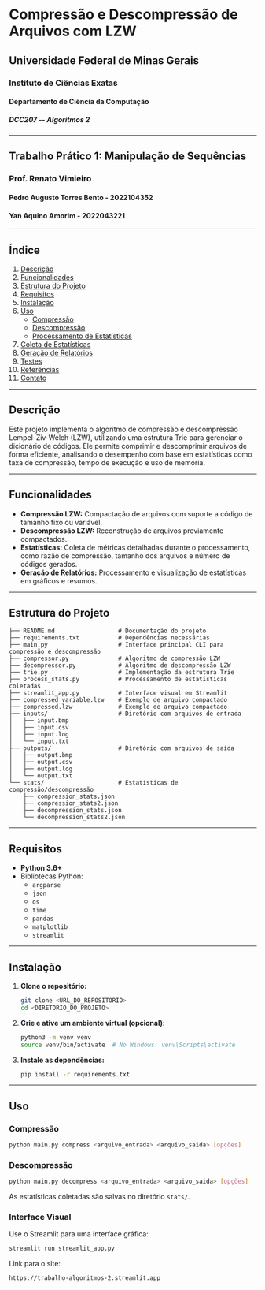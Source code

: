 # Compressão e Descompressão de Arquivos com LZW

## Universidade Federal de Minas Gerais
### Instituto de Ciências Exatas
#### Departamento de Ciência da Computação
##### DCC207 -- Algoritmos 2

---

## Trabalho Prático 1: Manipulação de Sequências

### Prof. Renato Vimieiro

#### Pedro Augusto Torres Bento - 2022104352
#### Yan Aquino Amorim - 2022043221
---

## Índice

1. [Descrição](#descrição)
2. [Funcionalidades](#funcionalidades)
3. [Estrutura do Projeto](#estrutura-do-projeto)
4. [Requisitos](#requisitos)
5. [Instalação](#instalação)
6. [Uso](#uso)
    - [Compressão](#compressão)
    - [Descompressão](#descompressão)
    - [Processamento de Estatísticas](#processamento-de-estatísticas)
7. [Coleta de Estatísticas](#coleta-de-estatísticas)
8. [Geração de Relatórios](#geração-de-relatórios)
9. [Testes](#testes)
12. [Referências](#referências)
13. [Contato](#contato)

---

## Descrição

Este projeto implementa o algoritmo de compressão e descompressão Lempel-Ziv-Welch (LZW), utilizando uma estrutura Trie para gerenciar o dicionário de códigos. Ele permite comprimir e descomprimir arquivos de forma eficiente, analisando o desempenho com base em estatísticas como taxa de compressão, tempo de execução e uso de memória.

---

## Funcionalidades

- **Compressão LZW:** Compactação de arquivos com suporte a código de tamanho fixo ou variável.
- **Descompressão LZW:** Reconstrução de arquivos previamente compactados.
- **Estatísticas:** Coleta de métricas detalhadas durante o processamento, como razão de compressão, tamanho dos arquivos e número de códigos gerados.
- **Geração de Relatórios:** Processamento e visualização de estatísticas em gráficos e resumos.

---

## Estrutura do Projeto

```
├── README.md                  # Documentação do projeto
├── requirements.txt           # Dependências necessárias
├── main.py                    # Interface principal CLI para compressão e descompressão
├── compressor.py              # Algoritmo de compressão LZW
├── decompressor.py            # Algoritmo de descompressão LZW
├── trie.py                    # Implementação da estrutura Trie
├── process_stats.py           # Processamento de estatísticas coletadas
├── streamlit_app.py           # Interface visual em Streamlit
├── compressed_variable.lzw    # Exemplo de arquivo compactado
├── compressed.lzw             # Exemplo de arquivo compactado
├── inputs/                    # Diretório com arquivos de entrada
│   ├── input.bmp
│   ├── input.csv
│   ├── input.log
│   └── input.txt
├── outputs/                   # Diretório com arquivos de saída
│   ├── output.bmp
│   ├── output.csv
│   ├── output.log
│   └── output.txt
└── stats/                     # Estatísticas de compressão/descompressão
    ├── compression_stats.json
    ├── compression_stats2.json
    ├── decompression_stats.json
    └── decompression_stats2.json
```

---

## Requisitos

- **Python 3.6+**
- Bibliotecas Python:
  - `argparse`
  - `json`
  - `os`
  - `time`
  - `pandas`
  - `matplotlib`
  - `streamlit`

---

## Instalação

1. **Clone o repositório:**

    ```bash
    git clone <URL_DO_REPOSITORIO>
    cd <DIRETORIO_DO_PROJETO>
    ```

2. **Crie e ative um ambiente virtual (opcional):**

    ```bash
    python3 -m venv venv
    source venv/bin/activate  # No Windows: venv\Scripts\activate
    ```

3. **Instale as dependências:**

    ```bash
    pip install -r requirements.txt
    ```

---

## Uso

### Compressão

```bash
python main.py compress <arquivo_entrada> <arquivo_saida> [opções]
```

### Descompressão

```bash
python main.py decompress <arquivo_entrada> <arquivo_saida> [opções]
```

As estatísticas coletadas são salvas no diretório `stats/`.

### Interface Visual

Use o Streamlit para uma interface gráfica:

```bash
streamlit run streamlit_app.py
```
Link para o site:
```bash
https://trabalho-algoritmos-2.streamlit.app
```


